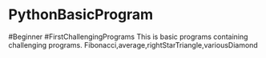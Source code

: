 # PythonBasicProgram
#Beginner #FirstChallengingPrograms This is basic programs containing challenging programs. Fibonacci,average,rightStarTriangle,variousDiamond
